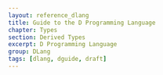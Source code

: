 ```yaml
---
layout: reference_dlang
title: Guide to the D Programming Language
chapter: Types
section: Derived Types
excerpt: D Programming Language
group: DLang
tags: [dlang, dguide, draft]
---
```


